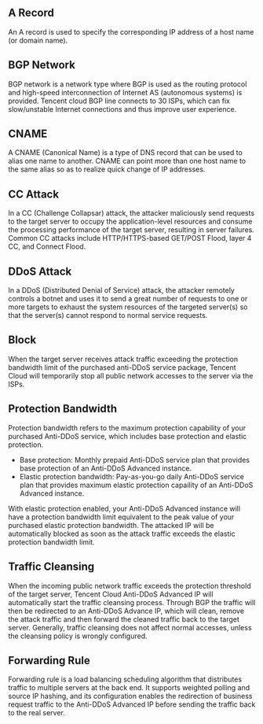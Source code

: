 ﻿[//]: # (chinagitpath:XXXXX)

## A Record
An A record is used to specify the corresponding IP address of a host name (or domain name).

## BGP Network
BGP network is a network type where BGP is used as the routing protocol and high-speed interconnection of Internet AS (autonomous systems) is provided. Tencent cloud BGP line connects to 30 ISPs, which can fix slow/unstable Internet connections and thus improve user experience.

## CNAME
A CNAME (Canonical Name) is a type of DNS record that can be used to alias one name to another. CNAME can point more than one host name to the same alias so as to realize quick change of IP addresses.

## CC Attack
In a CC (Challenge Collapsar) attack, the attacker maliciously send requests to the target server to occupy the application-level resources and consume the processing performance of the target server, resulting in server failures. Common CC attacks include HTTP/HTTPS-based GET/POST Flood, layer 4 CC, and Connect Flood.

## DDoS Attack
In a DDoS (Distributed Denial of Service) attack, the attacker remotely controls a botnet and uses it to send a great number of requests to one or more targets to exhaust the system resources of the targeted server(s) so that the server(s) cannot respond to normal service requests.

## Block
When the target server receives attack traffic exceeding the protection bandwidth limit of the purchased anti-DDoS service package, Tencent Cloud will temporarily stop all public network accesses to the server via the ISPs.

## Protection Bandwidth
Protection bandwidth refers to the maximum protection capability of your purchased Anti-DDoS service, which includes base protection and elastic protection.
- Base protection: Monthly prepaid Anti-DDoS service plan that provides base protection of an Anti-DDoS Advanced instance.
- Elastic protection bandwidth: Pay-as-you-go daily Anti-DDoS service plan that provides maximum elastic protection capaility of an Anti-DDoS Advanced instance.

With elastic protection enabled, your Anti-DDoS Advanced instance will have a protection bandwidth limit equivalent to the peak value of your purchased elastic protection bandwidth. The attacked IP will be automatically blocked as soon as the attack traffic exceeds the elastic protection bandwidth limit.

## Traffic Cleansing
When the incoming public network traffic exceeds the protection threshold of the target server, Tencent Cloud Anti-DDoS Advanced IP will automatically start the traffic cleansing process. Through BGP the traffic will then be redirected to an Anti-DDoS Advance IP, which will clean, remove the attack traffic and then forward the cleaned traffic back to the target server. Generally, traffic cleansing does not affect normal accesses, unless the cleansing policy is wrongly configured.

## Forwarding Rule
Forwarding rule is a load balancing scheduling algorithm that distributes traffic to multiple servers at the back end. It supports weighted polling and source IP hashing, and its configuration enables the redirection of business request traffic to the Anti-DDoS Advanced IP before sending the traffic back to the real server.

